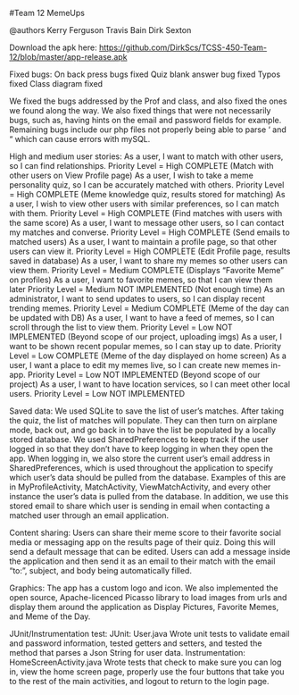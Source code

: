 #Team 12 MemeUps

@authors
Kerry Ferguson
Travis Bain
Dirk Sexton

Download the apk here: https://github.com/DirkScs/TCSS-450-Team-12/blob/master/app-release.apk

Fixed bugs:
On back press bugs fixed
Quiz blank answer bug fixed
Typos fixed
Class diagram fixed


We fixed the bugs addressed by the Prof and class, and also fixed the ones we found along the way. We also fixed things that were not necessarily bugs, such as, having hints on the email and password fields for example. Remaining bugs include our php files not properly being able to parse ‘ and “ which can cause errors with mySQL.


High and medium user stories:
As a user, I want to match with other users, so I can find relationships. 
Priority Level = High COMPLETE (Match with other users on View Profile page)
As a user, I wish to take a meme personality quiz, so I can be accurately matched with others. 
Priority Level = High COMPLETE (Meme knowledge quiz, results stored for matching)
As a user, I wish to view other users with similar preferences, so I can match with them. Priority Level = High COMPLETE (Find matches with users with the same score)
As a user, I want to message other users, so I can contact my matches and converse. Priority Level = High COMPLETE (Send emails to matched users)
As a user, I want to maintain a profile page, so that other users can view it. 
Priority Level = High COMPLETE (Edit Profile page, results saved in database)
As a user, I want to share my memes so other users can view them.
Priority Level = Medium COMPLETE (Displays “Favorite Meme” on profiles)
As a user, I want to favorite memes, so that I can view them later 
Priority Level = Medium NOT IMPLEMENTED (Not enough time)
As an administrator, I want to send updates to users, so I can display recent trending memes. 
Priority Level = Medium COMPLETE (Meme of the day can be updated with DB)
As a user, I want to have a feed of memes, so I can scroll through the list to view them. Priority Level = Low NOT IMPLEMENTED (Beyond scope of our project, uploading imgs)
As a user, I want to be shown recent popular memes, so I can stay up to date. Priority Level = Low COMPLETE (Meme of the day displayed on home screen)
As a user, I want a place to edit my memes live, so I can create new memes in-app. Priority Level = Low NOT IMPLEMENTED (Beyond scope of our project)
As a user, I want to have location services, so I can meet other local users. Priority Level = Low NOT IMPLEMENTED

Saved data:
We used SQLite to save the list of user’s matches. After taking the quiz, the list of matches will populate. They can then turn on airplane mode, back out, and go back in to have the list be populated by a locally stored database.
We used SharedPreferences to keep track if the user logged in so that they don’t have to keep logging in when they open the app. When logging in, we also store the current user’s email address in SharedPreferences, which is used throughout the application to specify which user’s data should be pulled from the database. Examples of this are in MyProfileActivity, MatchActivity, ViewMatchActivity, and every other instance the user’s data is pulled from the database. In addition, we use this stored email to share which user is sending in email when contacting a matched user through an email application.

Content sharing:
Users can share their meme score to their favorite social media or messaging app on the results page of their quiz. Doing this will send a default message that can be edited.
Users can add a message inside the application and then send it as an email to their match with the email “to:”, subject, and body being automatically filled.

Graphics:
The app has a custom logo and icon. We also implemented the open source, Apache-licenced Picasso library to load images from urls and display them around the application as Display Pictures, Favorite Memes, and Meme of the Day.

JUnit/Instrumentation test:
JUnit: User.java
    Wrote unit tests to validate email and password information, tested getters and setters, and tested the method that parses a Json String for user data.
Instrumentation: HomeScreenActivity.java
    Wrote tests that check to make sure you can log in, view the home screen page, properly use the four buttons that take you to the rest of the main activities, and logout to return to the login page.



